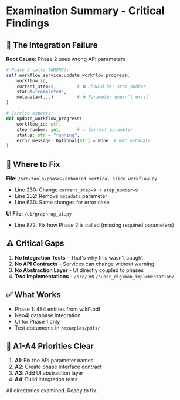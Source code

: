 # Examination Summary - Critical Findings

## 🚨 The Integration Failure

**Root Cause**: Phase 2 uses wrong API parameters

```python
# Phase 2 calls (WRONG):
self.workflow_service.update_workflow_progress(
    workflow_id,
    current_step=9,        # ❌ Should be: step_number
    status="completed",
    metadata={...}         # ❌ Parameter doesn't exist
)

# Service expects:
def update_workflow_progress(
    workflow_id: str,
    step_number: int,      # ✓ Correct parameter
    status: str = "running",
    error_message: Optional[str] = None  # Not metadata
)
```

## 📍 Where to Fix

**File**: `/src/tools/phase2/enhanced_vertical_slice_workflow.py`
- Line 230: Change `current_step=9` → `step_number=9`
- Line 232: Remove `metadata` parameter
- Line 630: Same changes for error case

**UI File**: `/ui/graphrag_ui.py`
- Line 872: Fix how Phase 2 is called (missing required parameters)

## ⚠️ Critical Gaps

1. **No Integration Tests** - That's why this wasn't caught
2. **No API Contracts** - Services can change without warning
3. **No Abstraction Layer** - UI directly coupled to phases
4. **Two Implementations** - `/src/` vs `/super_digimon_implementation/`

## ✅ What Works

- Phase 1: 484 entities from wiki1.pdf
- Neo4j database integration
- UI for Phase 1 only
- Test documents in `/examples/pdfs/`

## 🔧 A1-A4 Priorities Clear

1. **A1**: Fix the API parameter names
2. **A2**: Create phase interface contract
3. **A3**: Add UI abstraction layer
4. **A4**: Build integration tests

All directories examined. Ready to fix.